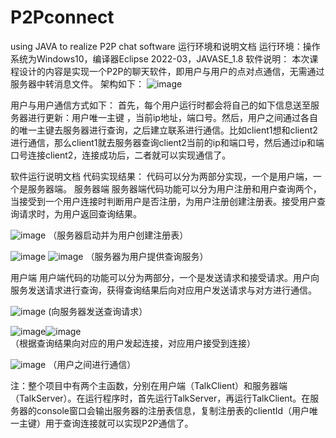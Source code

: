 # P2Pconnect
using JAVA to realize P2P chat software
运行环境和说明文档
运行环境：操作系统为Windows10，编译器Eclipse 2022-03，JAVASE_1.8
软件说明：
本次课程设计的内容是实现一个P2P的聊天软件，即用户与用户的点对点通信，无需通过服务器中转消息文件。
架构如下：
 ![image](https://user-images.githubusercontent.com/76092270/173814551-2b8bebdf-6f92-4045-b7eb-58563d9558c0.png)

用户与用户通信方式如下：
首先，每个用户运行时都会将自己的如下信息送至服务器进行更新：用户唯一主键 ，当前ip地址，端口号。然后，用户之间通过各自的唯一主键去服务器进行查询，之后建立联系进行通信。比如client1想和client2进行通信，那么client1就去服务器查询client2当前的ip和端口号，然后通过ip和端口号连接client2，连接成功后，二者就可以实现通信了。
				
软件运行说明文档
	代码实现结果：
			代码可以分为两部分实现，一个是用户端，一个是服务器端。
服务器端
	服务器端代码功能可以分为用户注册和用户查询两个，当接受到一个用户连接时判断用户是否注册，为用户注册创建注册表。接受用户查询请求时，为用户返回查询结果。
  
![image](https://user-images.githubusercontent.com/76092270/173814685-ac2ea830-48c6-4810-9945-e05d6b35da49.png)
（服务器启动并为用户创建注册表）

![image](https://user-images.githubusercontent.com/76092270/173814851-3e5c750c-dd49-429d-8b58-f3c361dc1e0d.png)
![image](https://user-images.githubusercontent.com/76092270/173814868-e79e0b3a-8041-48bb-b295-41824afa1260.png)
（服务器为用户提供查询服务）

用户端
用户端代码的功能可以分为两部分，一个是发送请求和接受请求。用户向服务发送请求进行查询，获得查询结果后向对应用户发送请求与对方进行通信。

![image](https://user-images.githubusercontent.com/76092270/173814903-4721d09d-5791-4aa6-a8f1-40ad15f3338c.png)
(向服务器发送查询请求）

![image](https://user-images.githubusercontent.com/76092270/173814935-878da40f-631a-4812-b86d-669eccca5831.png)![image](https://user-images.githubusercontent.com/76092270/173814947-0def8339-cac9-4b6e-8445-8e9da3e6ecb2.png)
（根据查询结果向对应的用户发起连接，对应用户接受到连接）

![image](https://user-images.githubusercontent.com/76092270/173814995-998de09b-7275-41a9-b09b-020188a35bfc.png)
（用户之间进行通信）

注：整个项目中有两个主函数，分别在用户端（TalkClient）和服务器端（TalkServer）。在运行程序时，首先运行TalkServer，再运行TalkClient。在服务器的console窗口会输出服务器的注册表信息，复制注册表的clientId（用户唯一主键）用于查询连接就可以实现P2P通信了。
